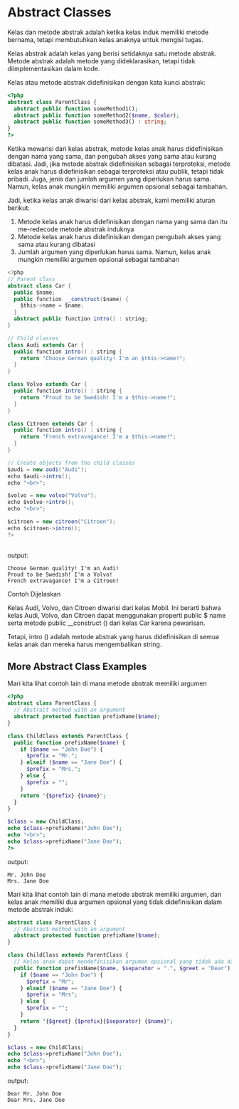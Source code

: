 # Abstract Classes

Kelas dan metode abstrak adalah ketika kelas induk memiliki metode bernama, tetapi membutuhkan kelas anaknya untuk mengisi tugas.

Kelas abstrak adalah kelas yang berisi setidaknya satu metode abstrak. Metode abstrak adalah metode yang dideklarasikan, tetapi tidak diimplementasikan dalam kode.

Kelas atau metode abstrak didefinisikan dengan kata kunci abstrak:

```php
<?php
abstract class ParentClass {
  abstract public function someMethod1();
  abstract public function someMethod2($name, $color);
  abstract public function someMethod3() : string;
}
?>
```

Ketika mewarisi dari kelas abstrak, metode kelas anak harus didefinisikan dengan nama yang sama, dan pengubah akses yang sama atau kurang dibatasi. Jadi, jika metode abstrak didefinisikan sebagai terproteksi, metode kelas anak harus didefinisikan sebagai terproteksi atau publik, tetapi tidak pribadi. Juga, jenis dan jumlah argumen yang diperlukan harus sama. Namun, kelas anak mungkin memiliki argumen opsional sebagai tambahan.

Jadi, ketika kelas anak diwarisi dari kelas abstrak, kami memiliki aturan berikut:


1. Metode kelas anak harus didefinisikan dengan nama yang sama dan itu me-redecode metode abstrak induknya
1. Metode kelas anak harus didefinisikan dengan pengubah akses yang sama atau kurang dibatasi
1. Jumlah argumen yang diperlukan harus sama. Namun, kelas anak mungkin memiliki argumen opsional sebagai tambahan

```java
<?php
// Parent class
abstract class Car {
  public $name;
  public function __construct($name) {
    $this->name = $name;
  }
  abstract public function intro() : string; 
}

// Child classes
class Audi extends Car {
  public function intro() : string {
    return "Choose German quality! I'm an $this->name!"; 
  }
}

class Volvo extends Car {
  public function intro() : string {
    return "Proud to be Swedish! I'm a $this->name!"; 
  }
}

class Citroen extends Car {
  public function intro() : string {
    return "French extravagance! I'm a $this->name!"; 
  }
}

// Create objects from the child classes
$audi = new audi("Audi");
echo $audi->intro();
echo "<br>";

$volvo = new volvo("Volvo");
echo $volvo->intro();
echo "<br>";

$citroen = new citroen("Citroen");
echo $citroen->intro();
?>
 
```

output:
```
Choose German quality! I'm an Audi!
Proud to be Swedish! I'm a Volvo!
French extravagance! I'm a Citroen!
```

Contoh Dijelaskan

Kelas Audi, Volvo, dan Citroen diwarisi dari kelas Mobil. Ini berarti bahwa kelas Audi, Volvo, dan Citroen dapat menggunakan properti public $ name serta metode public __construct () dari kelas Car karena pewarisan.

Tetapi, intro () adalah metode abstrak yang harus didefinisikan di semua kelas anak dan mereka harus mengembalikan string.

## More Abstract Class Examples

Mari kita lihat contoh lain di mana metode abstrak memiliki argumen
```php
<?php
abstract class ParentClass {
  // Abstract method with an argument
  abstract protected function prefixName($name);
}

class ChildClass extends ParentClass {
  public function prefixName($name) {
    if ($name == "John Doe") {
      $prefix = "Mr.";
    } elseif ($name == "Jane Doe") {
      $prefix = "Mrs.";
    } else {
      $prefix = "";
    }
    return "{$prefix} {$name}";
  }
}

$class = new ChildClass;
echo $class->prefixName("John Doe");
echo "<br>";
echo $class->prefixName("Jane Doe");
?>

```

output:
```
Mr. John Doe
Mrs. Jane Doe
```


Mari kita lihat contoh lain di mana metode abstrak memiliki argumen, dan kelas anak memiliki dua argumen opsional yang tidak didefinisikan dalam metode abstrak induk:
```php
abstract class ParentClass {
  // Abstract method with an argument
  abstract protected function prefixName($name);
}

class ChildClass extends ParentClass {
  // Kelas anak dapat mendefinisikan argumen opsional yang tidak ada dalam metode abstrak induknya
  public function prefixName($name, $separator = ".", $greet = "Dear") {
    if ($name == "John Doe") {
      $prefix = "Mr";
    } elseif ($name == "Jane Doe") {
      $prefix = "Mrs";
    } else {
      $prefix = "";
    }
    return "{$greet} {$prefix}{$separator} {$name}";
  }
}

$class = new ChildClass;
echo $class->prefixName("John Doe");
echo "<br>";  
echo $class->prefixName("Jane Doe");
```
output:
```
Dear Mr. John Doe
Dear Mrs. Jane Doe
```
